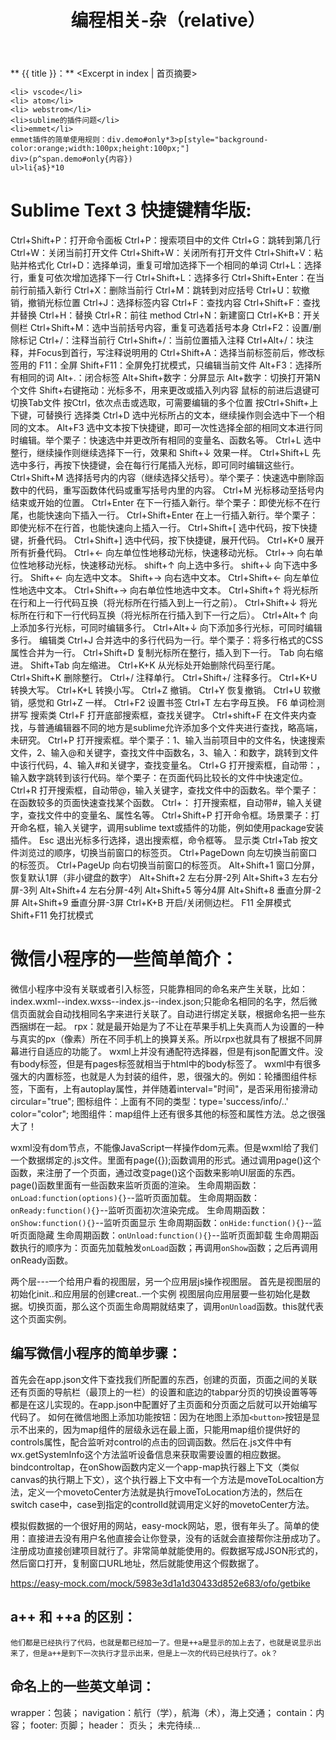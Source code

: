 ﻿---
title: 编程相关-杂（relative）
tags: others
categories: 开发工具
---
** {{ title }}：** <Excerpt in index | 首页摘要>
```
<li> vscode</li>
<li> atom</li>
<li> webstrom</li>
<li>sublime的插件问题</li>
<li>emmet</li>
emmet插件的简单使用规则：div.demo#only*3>p[style="background-color:orange;width:100px;height:100px;"]
div>(p^span.demo#only{内容})
ul>li{a$}*10
```
# Sublime Text 3 快捷键精华版:
Ctrl+Shift+P：打开命令面板
Ctrl+P：搜索项目中的文件
Ctrl+G：跳转到第几行
Ctrl+W：关闭当前打开文件
Ctrl+Shift+W：关闭所有打开文件
Ctrl+Shift+V：粘贴并格式化
Ctrl+D：选择单词，重复可增加选择下一个相同的单词
Ctrl+L：选择行，重复可依次增加选择下一行
Ctrl+Shift+L：选择多行
Ctrl+Shift+Enter：在当前行前插入新行
Ctrl+X：删除当前行
Ctrl+M：跳转到对应括号
Ctrl+U：软撤销，撤销光标位置
Ctrl+J：选择标签内容
Ctrl+F：查找内容
Ctrl+Shift+F：查找并替换
Ctrl+H：替换
Ctrl+R：前往 method
Ctrl+N：新建窗口
Ctrl+K+B：开关侧栏
Ctrl+Shift+M：选中当前括号内容，重复可选着括号本身
Ctrl+F2：设置/删除标记
Ctrl+/：注释当前行
Ctrl+Shift+/：当前位置插入注释
Ctrl+Alt+/：块注释，并Focus到首行，写注释说明用的
Ctrl+Shift+A：选择当前标签前后，修改标签用的
F11：全屏
Shift+F11：全屏免打扰模式，只编辑当前文件
Alt+F3：选择所有相同的词
Alt+.：闭合标签
Alt+Shift+数字：分屏显示
Alt+数字：切换打开第N个文件
Shift+右键拖动：光标多不，用来更改或插入列内容
鼠标的前进后退键可切换Tab文件
按Ctrl，依次点击或选取，可需要编辑的多个位置
按Ctrl+Shift+上下键，可替换行
选择类
Ctrl+D 选中光标所占的文本，继续操作则会选中下一个相同的文本。
Alt+F3 选中文本按下快捷键，即可一次性选择全部的相同文本进行同时编辑。举个栗子：快速选中并更改所有相同的变量名、函数名等。
Ctrl+L 选中整行，继续操作则继续选择下一行，效果和 Shift+↓ 效果一样。
Ctrl+Shift+L 先选中多行，再按下快捷键，会在每行行尾插入光标，即可同时编辑这些行。
Ctrl+Shift+M 选择括号内的内容（继续选择父括号）。举个栗子：快速选中删除函数中的代码，重写函数体代码或重写括号内里的内容。
Ctrl+M 光标移动至括号内结束或开始的位置。
Ctrl+Enter 在下一行插入新行。举个栗子：即使光标不在行尾，也能快速向下插入一行。
Ctrl+Shift+Enter 在上一行插入新行。举个栗子：即使光标不在行首，也能快速向上插入一行。
Ctrl+Shift+[ 选中代码，按下快捷键，折叠代码。
Ctrl+Shift+] 选中代码，按下快捷键，展开代码。
Ctrl+K+0 展开所有折叠代码。
Ctrl+← 向左单位性地移动光标，快速移动光标。
Ctrl+→ 向右单位性地移动光标，快速移动光标。
shift+↑ 向上选中多行。
shift+↓ 向下选中多行。
Shift+← 向左选中文本。
Shift+→ 向右选中文本。
Ctrl+Shift+← 向左单位性地选中文本。
Ctrl+Shift+→ 向右单位性地选中文本。
Ctrl+Shift+↑ 将光标所在行和上一行代码互换（将光标所在行插入到上一行之前）。
Ctrl+Shift+↓ 将光标所在行和下一行代码互换（将光标所在行插入到下一行之后）。
Ctrl+Alt+↑ 向上添加多行光标，可同时编辑多行。
Ctrl+Alt+↓ 向下添加多行光标，可同时编辑多行。
编辑类
Ctrl+J 合并选中的多行代码为一行。举个栗子：将多行格式的CSS属性合并为一行。
Ctrl+Shift+D 复制光标所在整行，插入到下一行。
Tab 向右缩进。
Shift+Tab 向左缩进。
Ctrl+K+K 从光标处开始删除代码至行尾。
Ctrl+Shift+K 删除整行。
Ctrl+/ 注释单行。
Ctrl+Shift+/ 注释多行。
Ctrl+K+U 转换大写。
Ctrl+K+L 转换小写。
Ctrl+Z 撤销。
Ctrl+Y 恢复撤销。
Ctrl+U 软撤销，感觉和 Gtrl+Z 一样。
Ctrl+F2 设置书签
Ctrl+T 左右字母互换。
F6 单词检测拼写
搜索类
Ctrl+F 打开底部搜索框，查找关键字。
Ctrl+shift+F 在文件夹内查找，与普通编辑器不同的地方是sublime允许添加多个文件夹进行查找，略高端，未研究。
Ctrl+P 打开搜索框。举个栗子：1、输入当前项目中的文件名，快速搜索文件，2、输入@和关键字，查找文件中函数名，3、输入：和数字，跳转到文件中该行代码，4、输入#和关键字，查找变量名。
Ctrl+G 打开搜索框，自动带：，输入数字跳转到该行代码。举个栗子：在页面代码比较长的文件中快速定位。
Ctrl+R 打开搜索框，自动带@，输入关键字，查找文件中的函数名。举个栗子：在函数较多的页面快速查找某个函数。
Ctrl+： 打开搜索框，自动带#，输入关键字，查找文件中的变量名、属性名等。
Ctrl+Shift+P 打开命令框。场景栗子：打开命名框，输入关键字，调用sublime text或插件的功能，例如使用package安装插件。
Esc 退出光标多行选择，退出搜索框，命令框等。
显示类
Ctrl+Tab 按文件浏览过的顺序，切换当前窗口的标签页。
Ctrl+PageDown 向左切换当前窗口的标签页。
Ctrl+PageUp 向右切换当前窗口的标签页。
Alt+Shift+1 窗口分屏，恢复默认1屏（非小键盘的数字）
Alt+Shift+2 左右分屏-2列
Alt+Shift+3 左右分屏-3列
Alt+Shift+4 左右分屏-4列
Alt+Shift+5 等分4屏
Alt+Shift+8 垂直分屏-2屏
Alt+Shift+9 垂直分屏-3屏
Ctrl+K+B 开启/关闭侧边栏。
F11 全屏模式
Shift+F11 免打扰模式

# 微信小程序的一些简单简介：
微信小程序中没有关联或者引入标签，只能靠相同的命名来产生关联，比如：index.wxml--index.wxss--index.js--index.json;只能命名相同的名字，然后微信页面就会自动找相同名字来进行关联了。自动进行绑定关联，根据命名把一些东西捆绑在一起。
rpx：就是最开始是为了不让在苹果手机上失真而人为设置的一种与真实的px（像素）所在不同手机上的换算关系。所以rpx也就具有了根据不同屏幕进行自适应的功能了。
wxml上并没有通配符选择器，但是有json配置文件。没有body标签，但是有pages标签就相当于html中的body标签了。
wxml中有很多强大的内置标签，也就是人为封装的组件，恩，很强大的。例如：轮播图组件<swiper>标签，下面有<swiper-item>，<swiper>上有autoplay属性，并伴随着interval="时间"，是否采用衔接滑动circular="true";
图标<icon>组件：上面有不同的类型：type='success/info/..' color="color";
地图<map>组件：map组件上还有很多其他的标签和属性方法。总之很强大了！

wxml没有dom节点，不能像JavaScript一样操作dom元素。但是wxml给了我们一个数据绑定的.js文件。里面有page({});函数调用的形式。通过调用page()这个函数，来注册了一个页面，通过改变page()这个函数来影响UI层面的东西。page()函数里面有一些函数来监听页面的渲染。
生命周期函数：`onLoad:function(options){}`--监听页面加载。
生命周期函数：`onReady:function(){}`--监听页面初次渲染完成。
生命周期函数：`onShow:function(){}`--监听页面显示
生命周期函数：`onHide:function(){}`--监听页面隐藏
生命周期函数：`onUnload:function(){}`--监听页面卸载
生命周期函数执行的顺序为：页面先加载触发`onLoad`函数；再调用`onShow`函数；之后再调用onReady函数。

两个层---一个给用户看的视图层，另一个应用层js操作视图层。
首先是视图层的初始化init..和应用层的创建creat..一个实例
视图层向应用层要一些初始化是数据。切换页面，那么这个页面生命周期就结束了，调用`onUnload`函数。this就代表这个页面实例。

## 编写微信小程序的简单步骤：
首先会在app.json文件下查找我们所配置的东西，创建的页面，页面之间的关联还有页面的导航栏（最顶上的一栏）的设置和底边的tabpar分页的切换设置等等都是在这儿实现的。在app.json中配置好了主页面和分页面之后就可以开始编写代码了。
如何在微信地图上添加功能按钮：因为在地图上添加`<button>`按钮是显示不出来的，因为map组件的层级永远在最上面，只能用map组价提供好的controls属性，配合监听对control的点击的回调函数。然后在.js文件中有wx.getSystemInfo这个方法监听设备信息来获取需要设置的相应数据。
bindcontroltap，在onShow函数内定义一个app-map执行器上下文（类似canvas的执行期上下文），这个执行器上下文中有一个方法是moveToLocaltion方法，定义一个movetoCenter方法就是执行moveToLocation方法的，然后在switch case中，case到指定的controlId就调用定义好的movetoCenter方法。

模拟假数据的一个很好用的网站，easy-mock网站，恩，很有年头了。简单的使用：直接进去没有用户名他直接会让你登录，没有的话就会直接帮你注册成功了。注册成功直接创建项目就行了。非常简单就能使用的。假数据写成JSON形式的，然后窗口打开，复制窗口URL地址，然后就能使用这个假数据了。

https://easy-mock.com/mock/5983e3d1a1d30433d852e683/ofo/getbike

## a++ 和 ++a 的区别：
    他们都是已经执行了代码，也就是都已经加一了。但是++a是显示的加上去了，也就是说显示出来了，但是a++是到下一次执行才显示出来，但是上一次的代码已经执行了。ok？

## 命名上的一些英文单词：
wrapper：包装；
navigation：航行（学），航海（术），海上交通；
contain：内容；
footer: 页脚；
header： 页头；
未完待续...